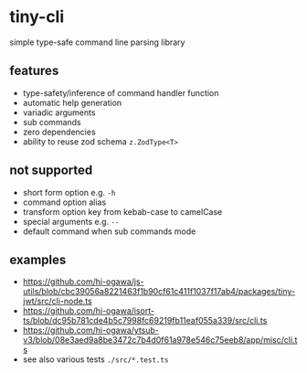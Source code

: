 # tiny-cli

simple type-safe command line parsing library

## features

- type-safety/inference of command handler function
- automatic help generation
- variadic arguments
- sub commands
- zero dependencies
- ability to reuse zod schema `z.ZodType<T>`

## not supported

- short form option e.g. `-h`
- command option alias
- transform option key from kebab-case to camelCase
- special arguments e.g. `--`
- default command when sub commands mode

## examples

- https://github.com/hi-ogawa/js-utils/blob/cbc39056a8221463f1b90cf61c411f1037f17ab4/packages/tiny-jwt/src/cli-node.ts
- https://github.com/hi-ogawa/isort-ts/blob/dc95b781cde4b5c7998fc69219fb11eaf055a339/src/cli.ts
- https://github.com/hi-ogawa/ytsub-v3/blob/08e3aed9a8be3472c7b4d0f61a978e546c75eeb8/app/misc/cli.ts
- see also various tests `./src/*.test.ts`
